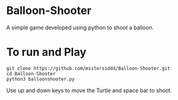 # Balloon-Shooter

A simple game developed using python to shoot a balloon.

# To run and Play

``` 
git clone https://github.com/mistersiddd/Balloon-Shooter.git
cd Balloon-Shooter
python3 balloonshooter.py
```

Use up and down keys to move the Turtle and space bar to shoot.



